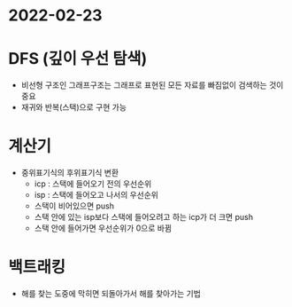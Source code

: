 # 2022-02-23

# DFS (깊이 우선 탐색)

- 비선형 구조인 그래프구조는 그래프로 표현된 모든 자료를 빠짐없이 검색하는 것이 중요
- 재귀와 반복(스택)으로 구현 가능

# 계산기

- 중위표기식의 후위표기식 변환
  - icp : 스택에 들어오기 전의 우선순위
  - isp : 스택에 들어오고 나서의 우선순위
  - 스택이 비어있으면 push
  - 스택 안에 있는 isp보다 스택에 들어오려고 하는 icp가 더 크면 push
  - 스택 안에 들어가면 우선순위가 0으로 바뀜

# 백트래킹

- 해를 찾는 도중에 막히면 되돌아가서 해를 찾아가는 기법
